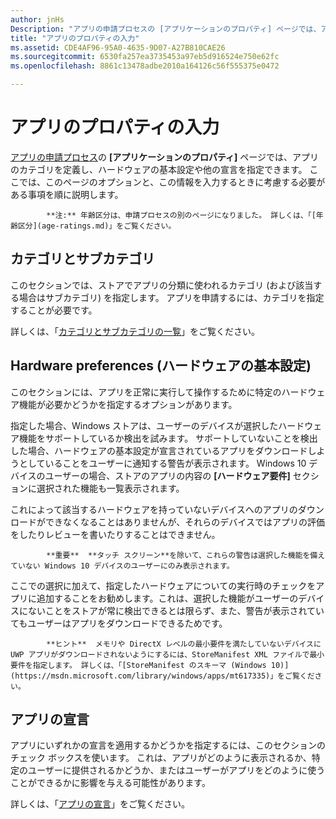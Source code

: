 ```yaml
---
author: jnHs
Description: "アプリの申請プロセスの [アプリケーションのプロパティ] ページでは、アプリのカテゴリを定義し、ハードウェアの基本設定や他の宣言を指定できます。"
title: "アプリのプロパティの入力"
ms.assetid: CDE4AF96-95A0-4635-9D07-A27B810CAE26
ms.sourcegitcommit: 6530fa257ea3735453a97eb5d916524e750e62fc
ms.openlocfilehash: 8861c13478adbe2010a164126c56f555375e0472

---
```


# アプリのプロパティの入力

[アプリの申請プロセス](app-submissions.md)の **[アプリケーションのプロパティ]** ページでは、アプリのカテゴリを定義し、ハードウェアの基本設定や他の宣言を指定できます。 ここでは、このページのオプションと、この情報を入力するときに考慮する必要がある事項を順に説明します。

> 
            **注:** 年齢区分は、申請プロセスの別のページになりました。 詳しくは、「[年齢区分](age-ratings.md)」をご覧ください。

## カテゴリとサブカテゴリ

このセクションでは、ストアでアプリの分類に使われるカテゴリ (および該当する場合はサブカテゴリ) を指定します。 アプリを申請するには、カテゴリを指定することが必要です。

詳しくは、「[カテゴリとサブカテゴリの一覧](category-and-subcategory-table.md)」をご覧ください。

## Hardware preferences (ハードウェアの基本設定)


このセクションには、アプリを正常に実行して操作するために特定のハードウェア機能が必要かどうかを指定するオプションがあります。

指定した場合、Windows ストアは、ユーザーのデバイスが選択したハードウェア機能をサポートしているか検出を試みます。 サポートしていないことを検出した場合、ハードウェアの基本設定が宣言されているアプリをダウンロードしようとしていることをユーザーに通知する警告が表示されます。 Windows 10 デバイスのユーザーの場合、ストアのアプリの内容の **[ハードウェア要件]** セクションに選択された機能も一覧表示されます。

これによって該当するハードウェアを持っていないデバイスへのアプリのダウンロードができなくなることはありませんが、それらのデバイスではアプリの評価をしたりレビューを書いたりすることはできません。

> 
            **重要**  **タッチ スクリーン**を除いて、これらの警告は選択した機能を備えていない Windows 10 デバイスのユーザーにのみ表示されます。

ここでの選択に加えて、指定したハードウェアについての実行時のチェックをアプリに追加することをお勧めします。これは、選択した機能がユーザーのデバイスにないことをストアが常に検出できるとは限らず、また、警告が表示されていてもユーザーはアプリをダウンロードできるためです。

> 
            **ヒント**  メモリや DirectX レベルの最小要件を満たしていないデバイスに UWP アプリがダウンロードされないようにするには、StoreManifest XML ファイルで最小要件を指定します。 詳しくは、「[StoreManifest のスキーマ (Windows 10)](https://msdn.microsoft.com/library/windows/apps/mt617335)」をご覧ください。

## アプリの宣言


アプリにいずれかの宣言を適用するかどうかを指定するには、このセクションのチェック ボックスを使います。 これは、アプリがどのように表示されるか、特定のユーザーに提供されるかどうか、またはユーザーがアプリをどのように使うことができるかに影響を与える可能性があります。

詳しくは、「[アプリの宣言](app-declarations.md)」をご覧ください。



<!--HONumber=Jun16_HO4-->


